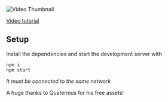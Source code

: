 ![Video Thumbnail](https://img.youtube.com/vi/nQI8UNe6cfA/maxresdefault.jpg)

[Video tutorial](https://youtu.be/nQI8UNe6cfA)




## Setup


Install the dependencies and start the development server with
```
npm i
npm start
```

_It must be connected to the same network_

A huge thanks to Quaternius for his free assets!
